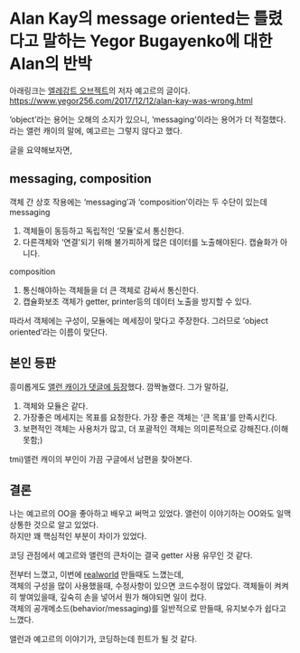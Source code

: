 # Alan Kay의 message oriented는 틀렸다고 말하는 Yegor Bugayenko에 대한 Alan의 반박
아래링크는 [엘레강트 오브젝트](https://product.kyobobook.co.kr/detail/S000001902572)의 저자 예고르의 글이다.  
https://www.yegor256.com/2017/12/12/alan-kay-was-wrong.html    
  
‘object’라는 용어는 오해의 소지가 있으니, ‘messaging'이라는 용어가 더 적절했다.  
라는 앨런 캐이의 말에, 예고르는 그렇지 않다고 했다.  
  
글을 요약해보자면,
## messaging, composition
객체 간 상호 작용에는 ‘messaging’과 ‘composition’이라는 두 수단이 있는데  
messaging
1. 객체들이 동등하고 독립적인 ‘모듈'로서 통신한다.
2. 다른객체와 ‘연결'되기 위해 불가피하게 많은 데이터를 노출해야된다. 캡슐화가 아니다.

composition
1. 통신해야하는 객체들을 더 큰 객체로 감싸서 통신한다.
2. 캡슐화보조 객체가 getter, printer등의 데이터 노출을 방지할 수 있다.  
  
따라서 객체에는 구성이, 모듈에는 메세징이 맞다고 주장한다. 그러므로 ‘object oriented’라는 이름이 맞단다.

## 본인 등판
흥미롭게도 [앨런 캐이가 댓글에 등장](https://disqus.com/home/discussion/yegor256/alan_kay_was_wrong_about_him_being_wrong/#comment-3658426409)했다. 깜짝놀랬다. 그가 말하길,
1. 객체와 모듈은 같다.
2. 가장좋은 메세지는 목표를 요청한다. 가장 좋은 객체는 ‘큰 목표’를 만족시킨다.
3. 보편적인 객체는 사용처가 많고, 더 포괄적인 객체는 의미론적으로 강해진다.(이해못함;)

tmi)앨런 캐이의 부인이 가끔 구글에서 남편을 찾아본다.

## 결론
나는 예고르의 OO을 좋아하고 배우고 써먹고 있었다. 앨런이 이야기하는 OO와도 일맥상통한 것으로 알고 있었다.  
하지만 꽤 핵심적인 부분이 차이가 있었다.  
  
코딩 관점에서 예고르와 앨런의 큰차이는 결국 getter 사용 유무인 것 같다.  

전부터 느꼈고, 이번에 [realworld](https://github.com/juniqlim/realworld-springboot-declarative-oop-style) 만들때도 느꼈는데,    
객체의 구성을 많이 사용했을때, 수정사항이 있으면 코드수정이 많았다. 객체들이 켜켜히 쌓여있을때, 깊숙히 손을 넣어서 뭔가 해야되면 일이 컸다.  
객체의 공개메소드(behavior/messaging)를 일반적으로 만들때, 유지보수가 쉽다고 느꼈다.  
  
앨런과 예고르의 이야기가, 코딩하는데 힌트가 될 것 같다.